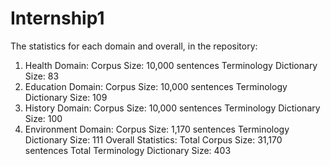 # Internship1
The statistics for each domain and overall, in the repository:

1. Health Domain:
     Corpus Size: 10,000 sentences
     Terminology Dictionary Size: 83
2. Education Domain:
     Corpus Size: 10,000 sentences
     Terminology Dictionary Size: 109
3. History Domain:
     Corpus Size: 10,000 sentences
     Terminology Dictionary Size: 100
4. Environment Domain:
     Corpus Size: 1,170 sentences
     Terminology Dictionary Size: 111
  Overall Statistics:
  Total Corpus Size: 31,170 sentences
  Total Terminology Dictionary Size: 403
